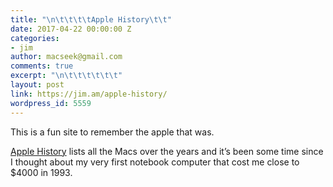 ```yaml
---
title: "\n\t\t\t\tApple History\t\t"
date: 2017-04-22 00:00:00 Z
categories:
- jim
author: macseek@gmail.com
comments: true
excerpt: "\n\t\t\t\t\t\t"
layout: post
link: https://jim.am/apple-history/
wordpress_id: 5559
---
```


This is a fun site to remember the apple that was.




[Apple History](http://apple-history.com) lists all the Macs over the years and it’s been some time since I thought about my very first notebook computer that cost me close to $4000 in 1993.


		
